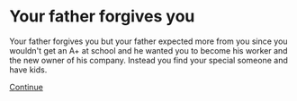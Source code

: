 # Your father forgives you

Your father forgives you but your father expected more from you since you wouldn't get an A+ at school and he wanted you to become his worker and the new owner of his company. Instead you find your special someone and have kids.

[Continue](../life-from-both-options/ordinary-life.md)
